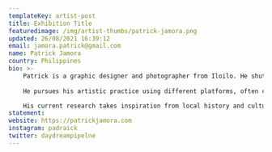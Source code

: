 ```yaml
---
templateKey: artist-post
title: Exhibition Title
featuredimage: /img/artist-thumbs/patrick-jamora.png
updated: 26/08/2021 16:39:12
email: jamora.patrick@gmail.com
name: Patrick Jamora
country: Philippines
bio: >-
    Patrick is a graphic designer and photographer from Iloilo. He shuttles between his hometown and Manila, where he works as a partner at Do Good Studio. Over the last 15 years, he worked as an art director for various publications, published books and other print media under different publishing houses, and contributed photos to global magazines. His book with the theme "nation-building starts in cities," published in collaboration with his studio and a local government office, won the Good Design award for print in 2019.
    
    He pursues his artistic practice using different platforms, often combining traditional with new media. He uses animation, photography, and video—usually presented with type—to create new anecdotes exploring memory, communication, fiction, and the curiosities and imperfections of the process of documentation. When implementing humor in his work, he invites the viewer to engage and discover associations and differences to their own ideas and experiences.

    His current research takes inspiration from local history and culture. He deep-dives into online archives to collect records and images and uses them to allow history to cross formats through modern technology and his work. He becomes archivist and curator, exploring identity while investigating traditional missteps, their effects on contemporary referential semantics, and documenting them on the blockchain. 
statement: 
website: https://patrickjamora.com
instagram: padraick 
twitter: daydreampipelne
---
```

